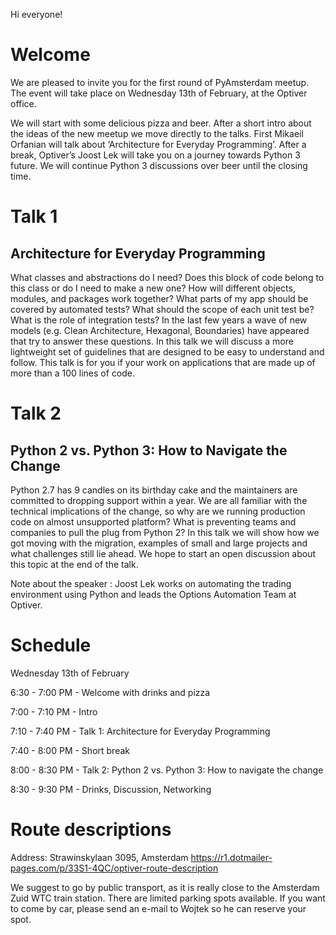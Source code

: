 Hi everyone!

Welcome
=========

We are pleased to invite you for the first round of PyAmsterdam meetup.
The event will take place on Wednesday 13th of February, at the Optiver office.

We will start with some delicious pizza and beer. After a short intro about the ideas of the new meetup we move directly to the talks. First Mikaeil Orfanian will talk about ‘Architecture for Everyday Programming’. After a break, Optiver’s Joost Lek will take you on a journey towards Python 3 future. We will continue Python 3 discussions over beer until the closing time.

Talk 1
======

Architecture for Everyday Programming
-------------------------------------------------------

What classes and abstractions do I need? Does this block of code belong to this class or do I need to make a new one? How will different objects, modules, and packages work together? What parts of my app should be covered by automated tests? What should the scope of each unit test be? What is the role of integration tests? In the last few years a wave of new models (e.g. Clean Architecture, Hexagonal, Boundaries) have appeared that try to answer these questions. In this talk we will discuss a more lightweight set of guidelines that are designed to be easy to understand and follow. This talk is for you if your work on applications that are made up of more than a 100 lines of code.

Talk 2
======

Python 2 vs. Python 3: How to Navigate the Change
-----------------------------------------------------------------------

Python 2.7 has 9 candles on its birthday cake and the maintainers are committed to dropping support within a year. We are all familiar with the technical implications of the change, so why are we running production code on almost unsupported platform? What is preventing teams and companies to pull the plug from Python 2? In this talk we will show how we got moving with the migration, examples of small and large projects and what challenges still lie ahead. We hope to start an open discussion about this topic at the end of the talk.

Note about the speaker : Joost Lek works on automating the trading environment using Python and leads the Options Automation Team at Optiver.

Schedule
=========

Wednesday 13th of February

6:30 - 7:00 PM - Welcome with drinks and pizza

7:00 - 7:10 PM - Intro

7:10 - 7:40 PM - Talk 1: Architecture for Everyday Programming

7:40 - 8:00 PM - Short break

8:00 - 8:30 PM - Talk 2: Python 2 vs. Python 3: How to navigate the change

8:30 - 9:30 PM - Drinks, Discussion, Networking

Route descriptions
==================
Address: Strawinskylaan 3095, Amsterdam
https://r1.dotmailer-pages.com/p/33S1-4QC/optiver-route-description

We suggest to go by public transport, as it is really close to the Amsterdam Zuid WTC train station. There are limited parking spots available. If you want to come by car, please send an e-mail to Wojtek so he can reserve your spot.
